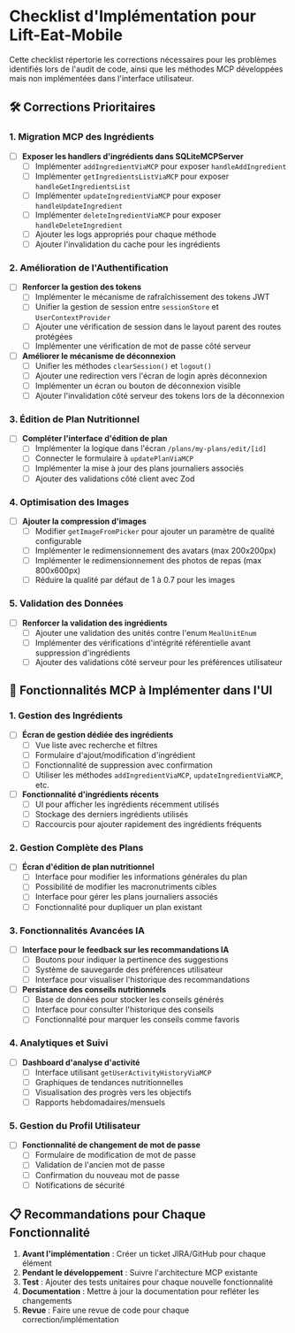 # Checklist d'Implémentation pour Lift-Eat-Mobile

Cette checklist répertorie les corrections nécessaires pour les problèmes identifiés lors de l'audit de code, ainsi que les méthodes MCP développées mais non implémentées dans l'interface utilisateur.

## 🛠️ Corrections Prioritaires

### 1. Migration MCP des Ingrédients

- [ ] **Exposer les handlers d'ingrédients dans SQLiteMCPServer**
  - [ ] Implémenter `addIngredientViaMCP` pour exposer `handleAddIngredient`
  - [ ] Implémenter `getIngredientsListViaMCP` pour exposer `handleGetIngredientsList`
  - [ ] Implémenter `updateIngredientViaMCP` pour exposer `handleUpdateIngredient`
  - [ ] Implémenter `deleteIngredientViaMCP` pour exposer `handleDeleteIngredient`
  - [ ] Ajouter les logs appropriés pour chaque méthode
  - [ ] Ajouter l'invalidation du cache pour les ingrédients

### 2. Amélioration de l'Authentification

- [ ] **Renforcer la gestion des tokens**
  - [ ] Implémenter le mécanisme de rafraîchissement des tokens JWT
  - [ ] Unifier la gestion de session entre `sessionStore` et `UserContextProvider`
  - [ ] Ajouter une vérification de session dans le layout parent des routes protégées
  - [ ] Implémenter une vérification de mot de passe côté serveur

- [ ] **Améliorer le mécanisme de déconnexion**
  - [ ] Unifier les méthodes `clearSession()` et `logout()`
  - [ ] Ajouter une redirection vers l'écran de login après déconnexion
  - [ ] Implémenter un écran ou bouton de déconnexion visible
  - [ ] Ajouter l'invalidation côté serveur des tokens lors de la déconnexion

### 3. Édition de Plan Nutritionnel

- [ ] **Compléter l'interface d'édition de plan**
  - [ ] Implémenter la logique dans l'écran `/plans/my-plans/edit/[id]`
  - [ ] Connecter le formulaire à `updatePlanViaMCP`
  - [ ] Implémenter la mise à jour des plans journaliers associés 
  - [ ] Ajouter des validations côté client avec Zod

### 4. Optimisation des Images

- [ ] **Ajouter la compression d'images**
  - [ ] Modifier `getImageFromPicker` pour ajouter un paramètre de qualité configurable
  - [ ] Implémenter le redimensionnement des avatars (max 200x200px)
  - [ ] Implémenter le redimensionnement des photos de repas (max 800x600px)
  - [ ] Réduire la qualité par défaut de 1 à 0.7 pour les images

### 5. Validation des Données

- [ ] **Renforcer la validation des ingrédients**
  - [ ] Ajouter une validation des unités contre l'enum `MealUnitEnum`
  - [ ] Implémenter des vérifications d'intégrité référentielle avant suppression d'ingrédients
  - [ ] Ajouter des validations côté serveur pour les préférences utilisateur

## 📱 Fonctionnalités MCP à Implémenter dans l'UI

### 1. Gestion des Ingrédients

- [ ] **Écran de gestion dédiée des ingrédients**
  - [ ] Vue liste avec recherche et filtres
  - [ ] Formulaire d'ajout/modification d'ingrédient
  - [ ] Fonctionnalité de suppression avec confirmation
  - [ ] Utiliser les méthodes `addIngredientViaMCP`, `updateIngredientViaMCP`, etc.

- [ ] **Fonctionnalité d'ingrédients récents**
  - [ ] UI pour afficher les ingrédients récemment utilisés
  - [ ] Stockage des derniers ingrédients utilisés
  - [ ] Raccourcis pour ajouter rapidement des ingrédients fréquents

### 2. Gestion Complète des Plans

- [ ] **Écran d'édition de plan nutritionnel**
  - [ ] Interface pour modifier les informations générales du plan
  - [ ] Possibilité de modifier les macronutriments cibles
  - [ ] Interface pour gérer les plans journaliers associés
  - [ ] Fonctionnalité pour dupliquer un plan existant

### 3. Fonctionnalités Avancées IA

- [ ] **Interface pour le feedback sur les recommandations IA**
  - [ ] Boutons pour indiquer la pertinence des suggestions
  - [ ] Système de sauvegarde des préférences utilisateur
  - [ ] Interface pour visualiser l'historique des recommandations

- [ ] **Persistance des conseils nutritionnels**
  - [ ] Base de données pour stocker les conseils générés
  - [ ] Interface pour consulter l'historique des conseils
  - [ ] Fonctionnalité pour marquer les conseils comme favoris

### 4. Analytiques et Suivi

- [ ] **Dashboard d'analyse d'activité**
  - [ ] Interface utilisant `getUserActivityHistoryViaMCP`
  - [ ] Graphiques de tendances nutritionnelles
  - [ ] Visualisation des progrès vers les objectifs
  - [ ] Rapports hebdomadaires/mensuels

### 5. Gestion du Profil Utilisateur

- [ ] **Fonctionnalité de changement de mot de passe**
  - [ ] Formulaire de modification de mot de passe
  - [ ] Validation de l'ancien mot de passe
  - [ ] Confirmation du nouveau mot de passe
  - [ ] Notifications de sécurité

## 📋 Recommandations pour Chaque Fonctionnalité

1. **Avant l'implémentation** : Créer un ticket JIRA/GitHub pour chaque élément
2. **Pendant le développement** : Suivre l'architecture MCP existante 
3. **Test** : Ajouter des tests unitaires pour chaque nouvelle fonctionnalité
4. **Documentation** : Mettre à jour la documentation pour refléter les changements
5. **Revue** : Faire une revue de code pour chaque correction/implémentation
